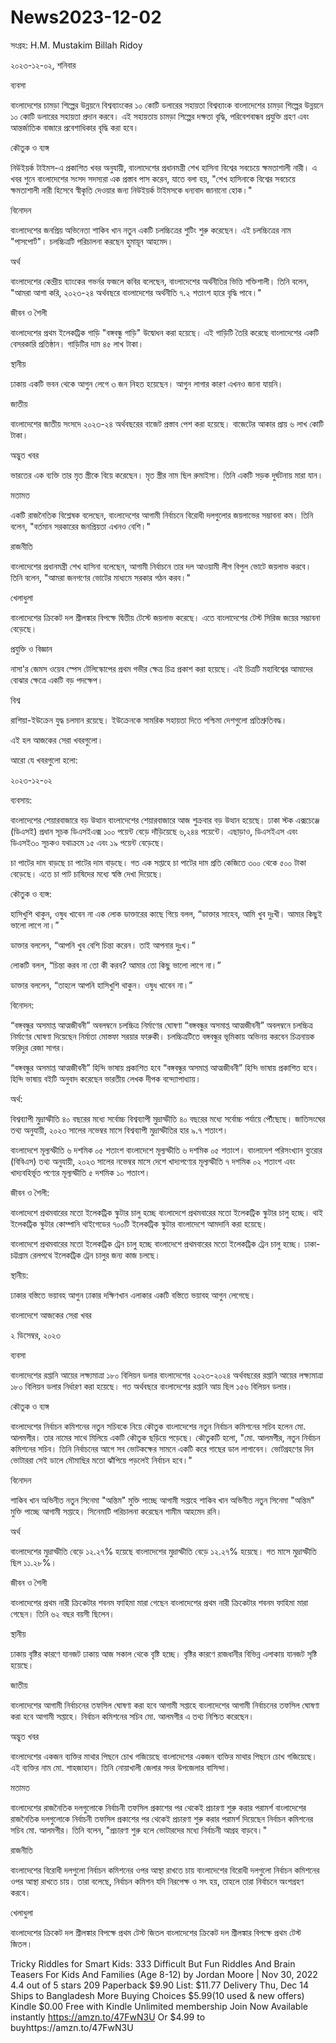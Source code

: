 # News2023-12-02

সংগ্রহ: H.M. Mustakim Billah Ridoy


২০২৩-১২-০২, শনিবার

ব্যবসা

বাংলাদেশের চামড়া শিল্পের উন্নয়নে বিশ্বব্যাংকের ১০ কোটি ডলারের সহায়তা
বিশ্বব্যাংক বাংলাদেশের চামড়া শিল্পের উন্নয়নে ১০ কোটি ডলারের সহায়তা প্রদান করবে। এই সহায়তায় চামড়া শিল্পের দক্ষতা বৃদ্ধি, পরিবেশবান্ধব প্রযুক্তি গ্রহণ এবং আন্তর্জাতিক বাজারে প্রবেশাধিকার বৃদ্ধি করা হবে।

কৌতুক ও ব্যঙ্গ

নিউইয়র্ক টাইমস-এ প্রকাশিত খবর অনুযায়ী, বাংলাদেশের প্রধানমন্ত্রী শেখ হাসিনা বিশ্বের সবচেয়ে ক্ষমতাশালী নারী।
এ খবর শুনে বাংলাদেশের সংসদ সদস্যরা এক প্রস্তাব পাস করেন, যাতে বলা হয়, "শেখ হাসিনাকে বিশ্বের সবচেয়ে ক্ষমতাশালী নারী হিসেবে স্বীকৃতি দেওয়ার জন্য নিউইয়র্ক টাইমসকে ধন্যবাদ জানানো হোক।"

বিনোদন

বাংলাদেশের জনপ্রিয় অভিনেতা শাকিব খান নতুন একটি চলচ্চিত্রের শুটিং শুরু করেছেন।
এই চলচ্চিত্রের নাম "পাসপোর্ট"। চলচ্চিত্রটি পরিচালনা করছেন হুমায়ূন আহমেদ।

অর্থ

বাংলাদেশের কেন্দ্রীয় ব্যাংকের গভর্নর ফজলে কবির বলেছেন, বাংলাদেশের অর্থনীতির ভিত্তি শক্তিশালী।
তিনি বলেন, "আমরা আশা করি, ২০২৩-২৪ অর্থবছরে বাংলাদেশের অর্থনীতি ৭.২ শতাংশ হারে বৃদ্ধি পাবে।"

জীবন ও শৈলী

বাংলাদেশের প্রথম ইলেকট্রিক গাড়ি "বঙ্গবন্ধু গাড়ি" উদ্বোধন করা হয়েছে।
এই গাড়িটি তৈরি করেছে বাংলাদেশের একটি বেসরকারি প্রতিষ্ঠান। গাড়িটির দাম ৪৫ লাখ টাকা।

স্থানীয়

ঢাকায় একটি ভবন থেকে আগুন লেগে ৩ জন নিহত হয়েছেন।
আগুন লাগার কারণ এখনও জানা যায়নি।

জাতীয়

বাংলাদেশের জাতীয় সংসদে ২০২৩-২৪ অর্থবছরের বাজেট প্রস্তাব পেশ করা হয়েছে।
বাজেটের আকার প্রায় ৬ লাখ কোটি টাকা।

অদ্ভুত খবর

ভারতের এক ব্যক্তি তার মৃত স্ত্রীকে বিয়ে করেছেন।
মৃত স্ত্রীর নাম ছিল রুমাইসা। তিনি একটি সড়ক দুর্ঘটনায় মারা যান।

মতামত

একটি রাজনৈতিক বিশ্লেষক বলেছেন, বাংলাদেশের আগামী নির্বাচনে বিরোধী দলগুলোর জয়লাভের সম্ভাবনা কম।
তিনি বলেন, "বর্তমান সরকারের জনপ্রিয়তা এখনও বেশি।"

রাজনীতি

বাংলাদেশের প্রধানমন্ত্রী শেখ হাসিনা বলেছেন, আগামী নির্বাচনে তার দল আওয়ামী লীগ বিপুল ভোটে জয়লাভ করবে।
তিনি বলেন, "আমরা জনগণের ভোটের মাধ্যমে সরকার গঠন করব।"

খেলাধুলা

বাংলাদেশের ক্রিকেট দল শ্রীলঙ্কার বিপক্ষে দ্বিতীয় টেস্টে জয়লাভ করেছে।
এতে বাংলাদেশের টেস্ট সিরিজ জয়ের সম্ভাবনা বেড়েছে।

প্রযুক্তি ও বিজ্ঞান

নাসা'র জেমস ওয়েব স্পেস টেলিস্কোপের প্রথম গভীর ক্ষেত্র চিত্র প্রকাশ করা হয়েছে।
এই চিত্রটি মহাবিশ্বের আমাদের বোঝার ক্ষেত্রে একটি বড় পদক্ষেপ।

বিশ্ব

রাশিয়া-ইউক্রেন যুদ্ধ চলমান রয়েছে।
ইউক্রেনকে সামরিক সহায়তা দিতে পশ্চিমা দেশগুলো প্রতিশ্রুতিবদ্ধ।

এই হল আজকের সেরা খবরগুলো।

আরো যে খবরগুলো হলো:

২০২৩-১২-০২

ব্যবসায়:

বাংলাদেশের শেয়ারবাজারে বড় উত্থান
বাংলাদেশের শেয়ারবাজারে আজ শুক্রবার বড় উত্থান হয়েছে। ঢাকা স্টক এক্সচেঞ্জে (ডিএসই) প্রধান সূচক ডিএসইএক্স ১০০ পয়েন্ট বেড়ে দাঁড়িয়েছে ৬,২৪৪ পয়েন্টে। এছাড়াও, ডিএসইএস এবং ডিএসই৩০ সূচকও যথাক্রমে ১৫ এবং ১৯ পয়েন্ট বেড়েছে।

চা পাটের দাম বাড়ছে
চা পাটের দাম বাড়ছে। গত এক সপ্তাহে চা পাটের দাম প্রতি কেজিতে ৩০০ থেকে ৫০০ টাকা বেড়েছে। এতে চা পাট চাষিদের মধ্যে স্বস্তি দেখা দিয়েছে।

কৌতুক ও ব্যঙ্গ:

হাসিখুশি থাকুন, ওষুধ খাবেন না
এক লোক ডাক্তারের কাছে গিয়ে বলল, “ডাক্তার সাহেব, আমি খুব দুঃখী। আমার কিছুই ভালো লাগে না।”

ডাক্তার বললেন, “আপনি খুব বেশি চিন্তা করেন। তাই আপনার দুঃখ।”

লোকটি বলল, “চিন্তা করব না তো কী করব? আমার তো কিছু ভালো লাগে না।”

ডাক্তার বললেন, “তাহলে আপনি হাসিখুশি থাকুন। ওষুধ খাবেন না।”

বিনোদন:

“বঙ্গবন্ধুর অসমাপ্ত আত্মজীবনী” অবলম্বনে চলচ্চিত্র নির্মাণের ঘোষণা
“বঙ্গবন্ধুর অসমাপ্ত আত্মজীবনী” অবলম্বনে চলচ্চিত্র নির্মাণের ঘোষণা দিয়েছেন নির্মাতা মোস্তফা সরয়ার ফারুকী। চলচ্চিত্রটিতে বঙ্গবন্ধুর ভূমিকায় অভিনয় করবেন চিত্রনায়ক ফরিদুর রেজা সাগর।

“বঙ্গবন্ধুর অসমাপ্ত আত্মজীবনী” হিন্দি ভাষায় প্রকাশিত হবে
“বঙ্গবন্ধুর অসমাপ্ত আত্মজীবনী” হিন্দি ভাষায় প্রকাশিত হবে। হিন্দি ভাষায় বইটি অনুবাদ করেছেন ভারতীয় লেখক দীপক বন্দ্যোপাধ্যায়।

অর্থ:

বিশ্বব্যাপী মুদ্রাস্ফীতি ৪০ বছরের মধ্যে সর্বোচ্চ
বিশ্বব্যাপী মুদ্রাস্ফীতি ৪০ বছরের মধ্যে সর্বোচ্চ পর্যায়ে পৌঁছেছে। জাতিসংঘের তথ্য অনুযায়ী, ২০২৩ সালের নভেম্বর মাসে বিশ্বব্যাপী মুদ্রাস্ফীতির হার ৯.৭ শতাংশ।

বাংলাদেশে মূল্যস্ফীতি ৬ দশমিক ০৫ শতাংশ
বাংলাদেশে মূল্যস্ফীতি ৬ দশমিক ০৫ শতাংশ। বাংলাদেশ পরিসংখ্যান ব্যুরোর (বিবিএস) তথ্য অনুযায়ী, ২০২৩ সালের নভেম্বর মাসে দেশে খাদ্যপণ্যের মূল্যস্ফীতি ৭ দশমিক ০২ শতাংশ এবং খাদ্যবহির্ভূত পণ্যের মূল্যস্ফীতি ৫ দশমিক ১০ শতাংশ।

জীবন ও শৈলী:

বাংলাদেশে প্রথমবারের মতো ইলেকট্রিক স্কুটার চালু হচ্ছে
বাংলাদেশে প্রথমবারের মতো ইলেকট্রিক স্কুটার চালু হচ্ছে। থাই ইলেকট্রিক স্কুটার কোম্পানি থাইগেডের ৭০০টি ইলেকট্রিক স্কুটার বাংলাদেশে আমদানি করা হয়েছে।

বাংলাদেশে প্রথমবারের মতো ইলেকট্রিক ট্রেন চালু হচ্ছে
বাংলাদেশে প্রথমবারের মতো ইলেকট্রিক ট্রেন চালু হচ্ছে। ঢাকা-চট্টগ্রাম রেলপথে ইলেকট্রিক ট্রেন চালুর জন্য কাজ চলছে।

স্থানীয়:

ঢাকার বস্তিতে ভয়াবহ আগুন
ঢাকার দক্ষিণখান এলাকার একটি বস্তিতে ভয়াবহ আগুন লেগেছে।


বাংলাদেশে আজকের সেরা খবর

২ ডিসেম্বর, ২০২৩

ব্যবসা

বাংলাদেশের রপ্তানি আয়ের লক্ষ্যমাত্রা ১৮০ বিলিয়ন ডলার
বাংলাদেশের ২০২৩-২০২৪ অর্থবছরের রপ্তানি আয়ের লক্ষ্যমাত্রা ১৮০ বিলিয়ন ডলার নির্ধারণ করা হয়েছে। গত অর্থবছরে বাংলাদেশের রপ্তানি আয় ছিল ১৫৬ বিলিয়ন ডলার।

কৌতুক ও ব্যঙ্গ

বাংলাদেশের নির্বাচন কমিশনের নতুন সচিবকে নিয়ে কৌতুক
বাংলাদেশের নতুন নির্বাচন কমিশনের সচিব হলেন মো. আলমগীর। তার নামের সাথে মিলিয়ে একটি কৌতুক ছড়িয়ে পড়েছে। কৌতুকটি হলো, "মো. আলমগীর, নতুন নির্বাচন কমিশনের সচিব। তিনি নির্বাচনের আগে সব ভোটকক্ষের সামনে একটি করে গাছের ডাল লাগাবেন। ভোটগ্রহণের দিন ভোটাররা সেই ডালে মৌমাছির মতো ঝাঁপিয়ে পড়লেই নির্বাচন হবে।"

বিনোদন

শাকিব খান অভিনীত নতুন সিনেমা "অন্তিম" মুক্তি পাচ্ছে আগামী সপ্তাহে
শাকিব খান অভিনীত নতুন সিনেমা "অন্তিম" মুক্তি পাচ্ছে আগামী সপ্তাহে। সিনেমাটি পরিচালনা করেছেন শামীম আহমেদ রনি।

অর্থ

বাংলাদেশের মুদ্রাস্ফীতি বেড়ে ১২.২৭% হয়েছে
বাংলাদেশের মুদ্রাস্ফীতি বেড়ে ১২.২৭% হয়েছে। গত মাসে মুদ্রাস্ফীতি ছিল ১১.২৮%।

জীবন ও শৈলী

বাংলাদেশের প্রথম নারী ক্রিকেটার শবনম ফাহিমা মারা গেছেন
বাংলাদেশের প্রথম নারী ক্রিকেটার শবনম ফাহিমা মারা গেছেন। তিনি ৬২ বছর বয়সী ছিলেন।

স্থানীয়

ঢাকায় বৃষ্টির কারণে যানজট
ঢাকায় আজ সকাল থেকে বৃষ্টি হচ্ছে। বৃষ্টির কারণে রাজধানীর বিভিন্ন এলাকায় যানজট সৃষ্টি হয়েছে।

জাতীয়

বাংলাদেশের আগামী নির্বাচনের তফসিল ঘোষণা করা হবে আগামী সপ্তাহে
বাংলাদেশের আগামী নির্বাচনের তফসিল ঘোষণা করা হবে আগামী সপ্তাহে। নির্বাচন কমিশনের সচিব মো. আলমগীর এ তথ্য নিশ্চিত করেছেন।

অদ্ভুত খবর

বাংলাদেশের একজন ব্যক্তির মাথার পিছনে চোখ গজিয়েছে
বাংলাদেশের একজন ব্যক্তির মাথার পিছনে চোখ গজিয়েছে। এই ব্যক্তির নাম মো. শাহজাহান। তিনি নোয়াখালী জেলার সদর উপজেলার বাসিন্দা।

মতামত

বাংলাদেশের রাজনৈতিক দলগুলোকে নির্বাচনী তফসিল প্রকাশের পর থেকেই প্রচারণা শুরু করার পরামর্শ
বাংলাদেশের রাজনৈতিক দলগুলোকে নির্বাচনী তফসিল প্রকাশের পর থেকেই প্রচারণা শুরু করার পরামর্শ দিয়েছেন নির্বাচন কমিশনের সচিব মো. আলমগীর। তিনি বলেন, "প্রচারণা শুরু হলে ভোটারদের মধ্যে নির্বাচনী আগ্রহ বাড়বে।"

রাজনীতি

বাংলাদেশের বিরোধী দলগুলো নির্বাচন কমিশনের ওপর আস্থা রাখতে চায়
বাংলাদেশের বিরোধী দলগুলো নির্বাচন কমিশনের ওপর আস্থা রাখতে চায়। তারা বলেছে, নির্বাচন কমিশন যদি নিরপেক্ষ ও সৎ হয়, তাহলে তারা নির্বাচনে অংশগ্রহণ করবে।

খেলাধুলা

বাংলাদেশের ক্রিকেট দল শ্রীলঙ্কার বিপক্ষে প্রথম টেস্ট জিতল
বাংলাদেশের ক্রিকেট দল শ্রীলঙ্কার বিপক্ষে প্রথম টেস্ট জিতল।

Tricky Riddles for Smart Kids: 333 Difficult But Fun Riddles And Brain Teasers For Kids And Families (Age 8-12)
by Jordan Moore  | Nov 30, 2022
4.4 out of 5 stars 209
Paperback
$9.90 List: $11.77
Delivery Thu, Dec 14
Ships to Bangladesh
More Buying Choices
$5.99(10 used & new offers)
Kindle
$0.00 
Free with Kindle Unlimited membership Join Now
Available instantly
https://amzn.to/47FwN3U
Or $4.99 to buyhttps://amzn.to/47FwN3U
